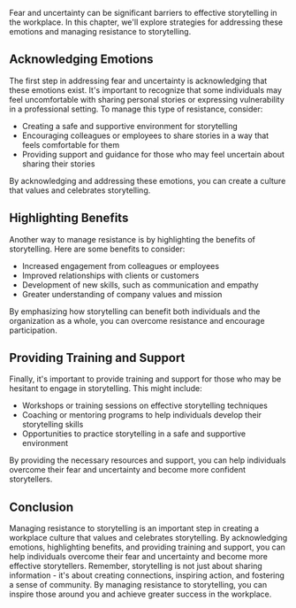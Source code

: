 
Fear and uncertainty can be significant barriers to effective storytelling in the workplace. In this chapter, we'll explore strategies for addressing these emotions and managing resistance to storytelling.

Acknowledging Emotions
----------------------

The first step in addressing fear and uncertainty is acknowledging that these emotions exist. It's important to recognize that some individuals may feel uncomfortable with sharing personal stories or expressing vulnerability in a professional setting. To manage this type of resistance, consider:

* Creating a safe and supportive environment for storytelling
* Encouraging colleagues or employees to share stories in a way that feels comfortable for them
* Providing support and guidance for those who may feel uncertain about sharing their stories

By acknowledging and addressing these emotions, you can create a culture that values and celebrates storytelling.

Highlighting Benefits
---------------------

Another way to manage resistance is by highlighting the benefits of storytelling. Here are some benefits to consider:

* Increased engagement from colleagues or employees
* Improved relationships with clients or customers
* Development of new skills, such as communication and empathy
* Greater understanding of company values and mission

By emphasizing how storytelling can benefit both individuals and the organization as a whole, you can overcome resistance and encourage participation.

Providing Training and Support
------------------------------

Finally, it's important to provide training and support for those who may be hesitant to engage in storytelling. This might include:

* Workshops or training sessions on effective storytelling techniques
* Coaching or mentoring programs to help individuals develop their storytelling skills
* Opportunities to practice storytelling in a safe and supportive environment

By providing the necessary resources and support, you can help individuals overcome their fear and uncertainty and become more confident storytellers.

Conclusion
----------

Managing resistance to storytelling is an important step in creating a workplace culture that values and celebrates storytelling. By acknowledging emotions, highlighting benefits, and providing training and support, you can help individuals overcome their fear and uncertainty and become more effective storytellers. Remember, storytelling is not just about sharing information - it's about creating connections, inspiring action, and fostering a sense of community. By managing resistance to storytelling, you can inspire those around you and achieve greater success in the workplace.
